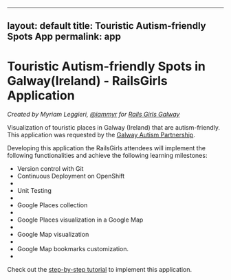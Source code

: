 
---
layout: default
title: Touristic Autism-friendly Spots App 
permalink: app
---

# Touristic Autism-friendly Spots in Galway(Ireland) - RailsGirls Application

*Created by Myriam Leggieri, [@iammyr](https://twitter.com/iammyr)*
*for [Rails Girls Galway](https://github.com/RailsGirlsGalway)*

Visualization of touristic places in Galway (Ireland) that are autism-friendly. This application was requested by the [Galway Autism Partnership](http://www.galwayautismpartnership.com/). 

Developing this application the RailsGirls attendees will implement the following functionalities and achieve the following learning milestones:

<ul>
<li>Version control with Git</li>
<li>Continuous Deployment on OpenShift<li>
<li>Unit Testing<li>
<li>Google Places collection<li>
<li>Google Places visualization in a Google Map<li>
<li>Google Map visualization<li>
<li>Google Map bookmarks customization.<li>
</ul>

Check out the [step-by-step tutorial]() to implement this application.


